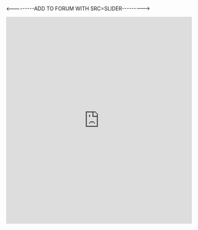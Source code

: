 <---------ADD TO FORUM WITH SRC=SLIDER--------->
<p>
	<iframe frameborder="0" scrolling="no" src="https://mattyam.github.io/slider/" style="width:100%; height:560px; border:none; overflow:hidden;"></iframe>
</p>
